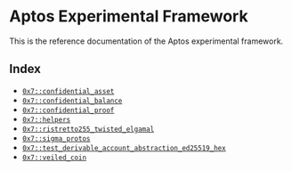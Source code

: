 
<a id="@Aptos_Experimental_Framework_0"></a>

# Aptos Experimental Framework


This is the reference documentation of the Aptos experimental framework.


<a id="@Index_1"></a>

## Index


-  [`0x7::confidential_asset`](confidential_asset.md#0x7_confidential_asset)
-  [`0x7::confidential_balance`](confidential_balance.md#0x7_confidential_balance)
-  [`0x7::confidential_proof`](confidential_proof.md#0x7_confidential_proof)
-  [`0x7::helpers`](helpers.md#0x7_helpers)
-  [`0x7::ristretto255_twisted_elgamal`](ristretto255_twisted_elgamal.md#0x7_ristretto255_twisted_elgamal)
-  [`0x7::sigma_protos`](sigma_protos.md#0x7_sigma_protos)
-  [`0x7::test_derivable_account_abstraction_ed25519_hex`](test_derivable_account_abstraction_ed25519_hex.md#0x7_test_derivable_account_abstraction_ed25519_hex)
-  [`0x7::veiled_coin`](veiled_coin.md#0x7_veiled_coin)


[move-book]: https://aptos.dev/move/book/SUMMARY
